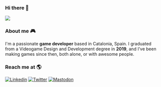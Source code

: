 ### Hi there 👋

![](https://github-readme-stats-ten-wine.vercel.app/api?username=guillemsc&count_private=true&theme=tokyonight&show_icons=true)

### About me :video_game:

I'm a passionate **game developer** based in Catalonia, Spain. I graduated from a Videogame Design and Development degree in **2019**, and I've been making games since then, both alone, or with awesome people.  

### Reach me at :earth_americas:

[![Linkedin](https://img.shields.io/badge/-Linkedin-blue?style=flat-square&logo=Linkedin&logoColor=white&link=https://www.linkedin.com/in/guillemsc/)](https://www.linkedin.com/in/guillemsc/)
[![Twitter](https://img.shields.io/badge/-Twitter-1ca0f1?style=flat-square&labelColor=1ca0f1&logo=twitter&logoColor=white&link=https://twitter.com/6uillem/)](https://twitter.com/6uillem/)
[![Mastodon](https://img.shields.io/badge/-Mastodon-1ca0f1?style=flat-square&labelColor=1ca0f1&logo=mastodon&logoColor=white&link=https://mastodon.social/@guillems)](https://mastodon.social/@guillems)
